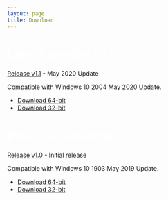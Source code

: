 ```yaml
---
layout: page
title: Download
---
```


<style>
  h1, h2, h3, h4, h5 ,h6 {
    color: rgba(255,255,255,0.8);
  }
</style>

Latest version <span class="removed">v1.1</span>
======
<p class="message">
<a href="/release-v-1-1/">Release v1.1</a> - May 2020 Update
</p>
Compatible with Windows 10 2004 May 2020 Update.
<ul>
<li><a href="/tags/#releases">Download 64-bit</a></li>
<li><a href="/tags/#releases">Download 32-bit</a></li>
</ul>

Previous versions
======
<p class="message">
<a href="/release-v-1-0/">Release v1.0</a> - Initial release
</p>
Compatible with Windows 10 1903 May 2019 Update.
<ul>
<li><a href="/tags/#releases">Download 64-bit</a></li>
<li><a href="/tags/#releases">Download 32-bit</a></li>
</ul>
